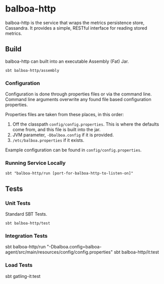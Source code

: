 # balboa-http

balboa-http is the service that wraps the metrics persistence store, Cassandra.
It provides a simple, RESTful interface for reading stored metrics.

## Build

balboa-http can built into an executable Assembly (Fat) Jar.

```
sbt balboa-http/assembly
```

### Configuration

Configuration is done through properties files or via the
command line. Command line arguments overwrite any found file based
configuration properties.

Properties files are taken from these places, in this order:

1. Off the classpath `config/config.properties`. This is where the defaults
   come from, and this file is built into the jar.
2. JVM parameter, `-Dbalboa.config` if it is provided.
3. `/etc/balboa.properties` if it exists.

Example configuration can be found in `config/config.properties`.

### Running Service Locally

`sbt "balboa-http/run [port-for-balboa-http-to-listen-on]"`

## Tests

### Unit Tests

Standard SBT Tests.

```
sbt balboa-http/test
```

### Integration Tests

sbt balboa-http/run "-Dbalboa.config=balboa-agent/src/main/resources/config/config.properties"
sbt balboa-http/it:test

### Load Tests
sbt gatling-it:test


